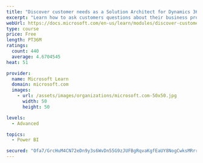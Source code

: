 ```yaml
---
title: "Discover customer needs as a Solution Architect for Dynamics 365 and Power Platform"
excerpt: "Learn how to ask customers questions about their business processes and feature requirements to create a viable solution."
webUrl: https://docs.microsoft.com/en-us/learn/modules/discover-customer-needs/
type: course
price: Free
length: PT36M
ratings:
  count: 440
  average: 4.6704545
heat: 51

provider:
  name: Microsoft Learn
  domain: microsoft.com
  images:
    - url: /assets/images/organizations/microsoft.com-50x50.jpg
      width: 50
      height: 50

levels:
  - Advanced

topics:
  - Power BI

secured: "Ofa7/GrcHuM4CN72eDn9y3s6WvDn55G9zJUFBgRqvaKgfEaUY8NogCwksMRrrQ/mgIDp2smnWCJjTEltes3uULP6JFGjlMCaEzYKIFhMToXnYEUYne7qZ2c+IVPW7pN8V72Qd3ywIOISymXBSWADJqKmwzlNDjeC8/yim7aeH73uUUpcJa3SxIrYI6ENMCv3N/wr9ufVJ67PfB5hpBaLf5PiXGrK8dKh1zFE0ki7KKCjZ+dPu0BbLbOAhqZLrs9dyfwBZ3aymU5/es6pgofsQLk0OBUR0W/2yr0OQZnE6t8FAmyNw9Yrt7h/2/E7MPLtsuEn8Gxxoij8HL/Kk/OBy0vCYdosVnd/z+8IIfQgotOd0dYuvPO2nPXtkB5Ju2+g7ZBvmNGnf7ascCdDuJDJi8MnY438y1Caz+wWfWYVpMU=;2hjAdAbZAxrB0xVD4+YwCQ=="
---
```


